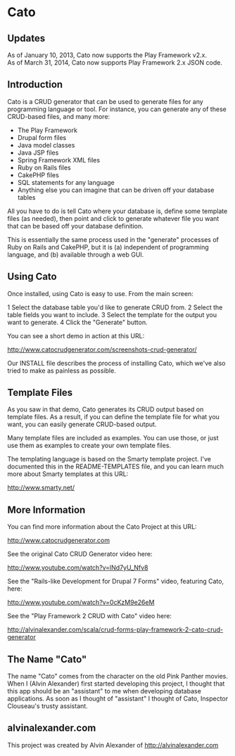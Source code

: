 Cato
====

Updates
-------

As of January 10, 2013, Cato now supports the Play Framework v2.x.  
As of March 31, 2014, Cato now supports Play Framework 2.x JSON code.


Introduction
------------

Cato is a CRUD generator that can be used to generate files for any 
programming language or tool. For instance, you can generate any of 
these CRUD-based files, and many more:

  * The Play Framework
  * Drupal form files
  * Java model classes
  * Java JSP files
  * Spring Framework XML files
  * Ruby on Rails files
  * CakePHP files
  * SQL statements for any language
  * Anything else you can imagine that can be driven off your
    database tables

All you have to do is tell Cato where your database is, define
some template files (as needed), then point and click to
generate whatever file you want that can be based off your 
database definition.

This is essentially the same process used in the "generate"
processes of Ruby on Rails and CakePHP, but it is (a) independent of 
programming language, and (b) available through a web GUI.


Using Cato
----------

Once installed, using Cato is easy to use. From the main screen:

1 Select the database table you'd like to generate CRUD from.
2 Select the table fields you want to include.
3 Select the template for the output you want to generate.
4 Click the "Generate" button.

You can see a short demo in action at this URL:

  http://www.catocrudgenerator.com/screenshots-crud-generator/

Our INSTALL file describes the process of installing Cato, which
we've also tried to make as painless as possible.


Template Files
--------------

As you saw in that demo, Cato generates its CRUD output based on
template files. As a result, if you can define the template file
for what you want, you can easily generate CRUD-based output.

Many template files are included as examples. You can use those, or
just use them as examples to create your own template files.

The templating language is based on the Smarty template project.
I've documented this in the README-TEMPLATES file, and you
can learn much more about Smarty templates at this URL:

  http://www.smarty.net/


More Information
----------------

You can find more information about the Cato Project at this URL:

  http://www.catocrudgenerator.com

See the original Cato CRUD Generator video here:

  http://www.youtube.com/watch?v=lNd7yU_Nfv8

See the "Rails-like Development for Drupal 7 Forms" video, featuring
Cato, here:

  http://www.youtube.com/watch?v=0cKzM9e26eM

See the "Play Framework 2 CRUD with Cato" video here:

  http://alvinalexander.com/scala/crud-forms-play-framework-2-cato-crud-generator


The Name "Cato"
---------------

The name "Cato" comes from the character on the old Pink Panther
movies. When I (Alvin Alexander) first started developing this 
project, I thought that this app should be an "assistant" to me
when developing database applications. As soon as I thought of 
"assistant" I thought of Cato, Inspector Clouseau's trusty 
assistant.


alvinalexander.com
------------------

This project was created by Alvin Alexander of http://alvinalexander.com


